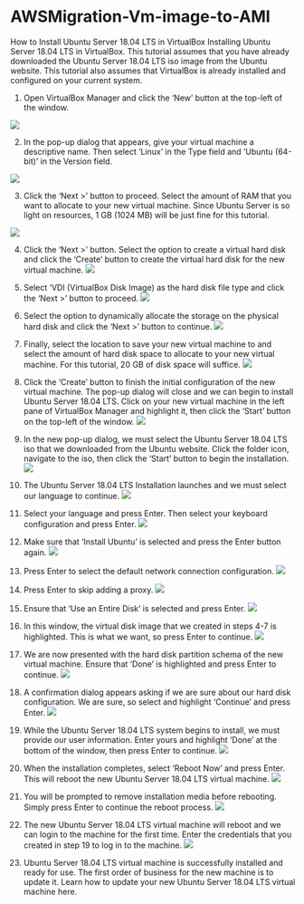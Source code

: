 # AWSMigration-Vm-image-to-AMI
How to Install Ubuntu Server 18.04 LTS in VirtualBox
Installing Ubuntu Server 18.04 LTS in VirtualBox.
This tutorial assumes that you have already downloaded the Ubuntu Server 18.04 LTS iso image from the Ubuntu website. This tutorial also assumes that VirtualBox is already installed and configured on your current system.
1.	Open VirtualBox Manager and click the ‘New’ button at the top-left of the window.

![](https://github.com/KKaws/AWSMigration-Vm-image-to-AMI/blob/master/1.png)

2.	In the pop-up dialog that appears, give your virtual machine a descriptive name. Then select ‘Linux’ in the Type field and ‘Ubuntu (64-bit)’ in the Version field.


![](https://github.com/KKaws/AWSMigration-Vm-image-to-AMI/blob/master/2.png)

3.	Click the ‘Next >’ button to proceed. Select the amount of RAM that you want to allocate to your new virtual machine. Since Ubuntu Server is so light on resources, 1 GB (1024 MB) will be just fine for this tutorial.

![](https://github.com/KKaws/AWSMigration-Vm-image-to-AMI/blob/master/3.png)

4.	Click the ‘Next >’ button. Select the option to create a virtual hard disk and click the ‘Create’ button to create the virtual hard disk for the new virtual machine.
![](https://github.com/KKaws/AWSMigration-Vm-image-to-AMI/blob/master/4.png)
5.	Select ‘VDI (VirtualBox Disk Image) as the hard disk file type and click the ‘Next >’ button to proceed.
![](https://github.com/KKaws/AWSMigration-Vm-image-to-AMI/blob/master/5.png)
6.	Select the option to dynamically allocate the storage on the physical hard disk and click the ‘Next >’ button to continue.
![](https://github.com/KKaws/AWSMigration-Vm-image-to-AMI/blob/master/6.png)

7.	Finally, select the location to save your new virtual machine to and select the amount of hard disk space to allocate to your new virtual machine. For this tutorial, 20 GB of disk space will suffice.
![](https://github.com/KKaws/AWSMigration-Vm-image-to-AMI/blob/master/7.png)

8.	Click the ‘Create’ button to finish the initial configuration of the new virtual machine. The pop-up dialog will close and we can begin to install Ubuntu Server 18.04 LTS. Click on your new virtual machine in the left pane of VirtualBox Manager and highlight it, then click the ‘Start’ button on the top-left of the window.
![](https://github.com/KKaws/AWSMigration-Vm-image-to-AMI/blob/master/8.png)
9. In the new pop-up dialog, we must select the Ubuntu Server 18.04 LTS iso that we downloaded from the Ubuntu website. Click the folder icon, navigate to the iso, then click the ‘Start’ button to begin the installation.
![](https://github.com/KKaws/AWSMigration-Vm-image-to-AMI/blob/master/9.png)
10. The Ubuntu Server 18.04 LTS Installation launches and we must select our language to continue.
![](https://github.com/KKaws/AWSMigration-Vm-image-to-AMI/blob/master/10.png)
11. Select your language and press Enter. Then select your keyboard configuration and press Enter.
![](https://github.com/KKaws/AWSMigration-Vm-image-to-AMI/blob/master/11.png)
12. Make sure that ‘Install Ubuntu’ is selected and press the Enter button again.
![](https://github.com/KKaws/AWSMigration-Vm-image-to-AMI/blob/master/12.png)
13. Press Enter to select the default network connection configuration.
![](https://github.com/KKaws/AWSMigration-Vm-image-to-AMI/blob/master/13.png)
14. Press Enter to skip adding a proxy.
![](https://github.com/KKaws/AWSMigration-Vm-image-to-AMI/blob/master/14.png)
15. Ensure that ‘Use an Entire Disk’ is selected and press Enter.
![](https://github.com/KKaws/AWSMigration-Vm-image-to-AMI/blob/master/15.png)
16. In this window, the virtual disk image that we created in steps 4-7 is highlighted. This is what we want, so press Enter to continue.
![](https://github.com/KKaws/AWSMigration-Vm-image-to-AMI/blob/master/16.png)
17. We are now presented with the hard disk partition schema of the new virtual machine. Ensure that ‘Done’ is highlighted and press Enter to continue.
![](https://github.com/KKaws/AWSMigration-Vm-image-to-AMI/blob/master/17.png)
18. A confirmation dialog appears asking if we are sure about our hard disk configuration. We are sure, so select and highlight ‘Continue’ and press Enter.
![](https://github.com/KKaws/AWSMigration-Vm-image-to-AMI/blob/master/18.png)
19. While the Ubuntu Server 18.04 LTS system begins to install, we must provide our user information. Enter yours and highlight ‘Done’ at the bottom of the window, then press Enter to continue.
![](https://github.com/KKaws/AWSMigration-Vm-image-to-AMI/blob/master/19.png)
20. When the installation completes, select ‘Reboot Now’ and press Enter. This will reboot the new Ubuntu Server 18.04 LTS virtual machine.
![](https://github.com/KKaws/AWSMigration-Vm-image-to-AMI/blob/master/20.png)
21. You will be prompted to remove installation media before rebooting. Simply press Enter to continue the reboot process.
![](https://github.com/KKaws/AWSMigration-Vm-image-to-AMI/blob/master/21.png)
22. The new Ubuntu Server 18.04 LTS virtual machine will reboot and we can login to the machine for the first time. Enter the credentials that you created in step 19 to log in to the machine.
![](https://github.com/KKaws/AWSMigration-Vm-image-to-AMI/blob/master/22.png)
23. Ubuntu Server 18.04 LTS virtual machine is successfully installed and ready for use. The first order of business for the new machine is to update it. Learn how to update your new Ubuntu Server 18.04 LTS virtual machine here.
![]()


